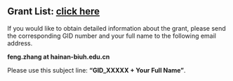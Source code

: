 
## Grant List: [click here](https://pan.baidu.com/s/1OAQxck0xsWrOIFtUUm0sPg?pwd=xecv)

If you would like to obtain detailed information about the grant, 
please send the corresponding GID number and your full name to the following email address.

<b>feng.zhang at hainan-biuh.edu.cn</b> 

Please use this subject line: <b>“GID_XXXXX + Your Full Name”</b>.

<br>

